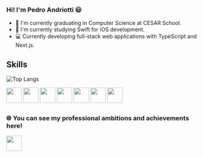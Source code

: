 ### Hi! I'm Pedro Andriotti 😃

- 🌱 I'm currently graduating in Computer Science at CESAR School.
- 📱 I'm currently studying Swift for iOS development.
- 💻 Currently developing full-stack web applications with TypeScript and Next.js.


## Skills

![Top Langs](https://github-readme-stats.vercel.app/api/top-langs/?username=pedroandriottii&hide_progress=false)

<div>
  <img align="center" height="40" weight="50" src="https://cdn.jsdelivr.net/gh/devicons/devicon@latest/icons/swift/swift-original.svg" />      
  <img align="center" height="40" weight="50" src="https://cdn.jsdelivr.net/gh/devicons/devicon@latest/icons/typescript/typescript-original.svg" />       
  <img align="center" height="40" weight="50" src="https://cdn.jsdelivr.net/gh/devicons/devicon@latest/icons/nextjs/nextjs-original-wordmark.svg" />
  <img align="center" height="40" weight="50" src="https://cdn.jsdelivr.net/gh/devicons/devicon@latest/icons/react/react-original-wordmark.svg" /> 
  <img align="center" height="40" weight="50" src="https://cdn.jsdelivr.net/gh/devicons/devicon/icons/python/python-original.svg" />
  <img align="center" height="40" weight="50" src="https://cdn.jsdelivr.net/gh/devicons/devicon/icons/django/django-plain.svg" />
  <img align="center" height="40" weight="50" src="https://cdn.jsdelivr.net/gh/devicons/devicon/icons/java/java-original.svg" />
</div>


##          
### 🌐 You can see my professional ambitions and achievements here!
</div>
  <a href="https://www.linkedin.com/in/pedroandriotti/"><img align="center" height="40" weight="50" src="https://cdn.jsdelivr.net/gh/devicons/devicon/icons/linkedin/linkedin-original.svg" /></a>
<div>

